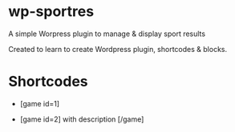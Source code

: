 # wp-sportres
A simple Worpress plugin to manage &amp; display sport results

Created to learn to create Wordpress plugin, shortcodes & blocks.

# Shortcodes

- [game id=1]

- [game id=2] with description [/game]
